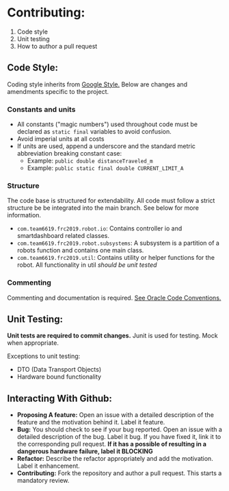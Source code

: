 Contributing:
=============

1. Code style
2. Unit testing
3. How to author a pull request

Code Style:
-----------

Coding style inherits from [Google Style.](https://google.github.io/styleguide/javaguide.html) Below are changes and amendments specific to the project.

### Constants and units
- All constants ("magic numbers") used throughout code must be declared as `static final` variables to avoid confusion.
- Avoid imperial units at all costs
- If units are used, append a underscore and the standard metric abbreviation breaking constant case:
    + Example: `public double distanceTraveled_m`
    + Example: `public static final double CURRENT_LIMIT_A`

### Structure

The code base is structured for extendability. All code must follow a strict structure be be integrated into the main branch. See below for more information.

- `com.team6619.frc2019.robot.io`: Contains controller io and smartdashboard related classes.
- `com.team6619.frc2019.robot.subsystems`: A subsystem is a partition of a robots function and contains one main class.
- `com.team6619.frc2019.util`: Contains utility or helper functions for the robot. All functionality in util *should be unit tested*

### Commenting

Commenting and documentation is required. [See Oracle Code Conventions.](https://www.oracle.com/technetwork/java/codeconventions-141999.html#385)

Unit Testing:
-------------

__Unit tests are required to commit changes.__ Junit is used for testing. Mock when appropriate. 

Exceptions to unit testing:
- DTO (Data Transport Objects)
- Hardware bound functionality

Interacting With Github:
------------------------

- __Proposing A feature:__ Open an issue with a detailed description of the feature and the motivation behind it. Label it feature.
- __Bug:__ You should check to see if your bug reported. Open an issue with a detailed description of the bug. Label it bug. If you have fixed it, link it to the corresponding pull request. __If it has a possible of resulting in a dangerous hardware failure, label it BLOCKING__ 
- __Refactor:__ Describe the refactor appropriately and add the motivation. Label it enhancement.
- __Contributing:__ Fork the repository and author a pull request. This starts a mandatory review.
